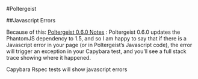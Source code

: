#Poltergeist

##Javascript Errors

Because of this:
[Poltergeist 0.6.0 Notes](http://www.jonathanleighton.com/articles/2012/poltergeist-0-6-0/) :
Poltergeist 0.6.0 updates the PhantomJS dependency to 1.5, and so I am happy to say that if there is a Javascript error in your page (or in Poltergeist’s Javascript code), the error will trigger an exception in your Capybara test, and you’ll see a full stack trace showing where it happened.

Capybara Rspec tests will show javascript errors

